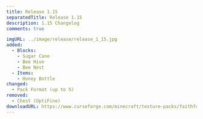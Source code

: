 ```yaml
---
title: Release 1.15
separatedTitle: Release 1.15
description: 1.15 Changelog
comments: true

imgURL: ../image/release/release_1_15.jpg
added:
  - Blocks:
    - Sugar Cane
    - Bee Hive
    - Bee Nest
  - Items:
    - Honey Bottle
changed:
  - Pack Format (up to 5)
removed:
  - Chest (OptiFine)
downloadURL: https://www.curseforge.com/minecraft/texture-packs/faithful-3d/files/2842038
---
```

